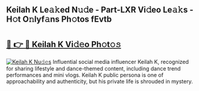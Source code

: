 ## Keilah K Le𝚊𝚔ed N𝚞𝚍e - Part-LXR Vi𝚍eo Le𝚊𝚔s - H𝚘t O𝚗lyf𝚊ns Ph𝚘tos fEvtb

# <h2><a href="http://hfaezq.feru.top/?c=Keilah+K">🔗 👉 🔴 Keilah K Vi𝚍𝚎o Ph𝚘t𝚘𝚜</a></h2>

[![Keilah K Nu𝚍𝚎s](https://i.imgur.com/0TWrTi3.gif)](http://hfaezq.feru.top/?c=Keilah+K)
Influential social media influencer Keilah K, recognized for sharing lifestyle and dance-themed content, including dance trend performances and mini vlogs. Keilah K public persona is one of approachability and authenticity, but his private life is shrouded in mystery. 
